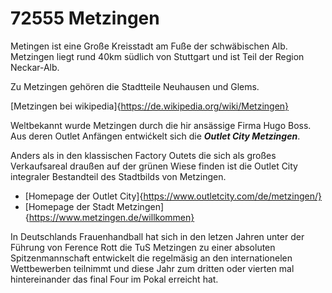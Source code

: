 # 72555 Metzingen

Metingen ist eine Große Kreisstadt am Fuße der schwäbischen Alb. Metzingen liegt rund 40km südlich von Stuttgart und ist Teil der Region Neckar-Alb.

Zu Metzingen gehören die Stadtteile Neuhausen und Glems.

[Metzingen bei wikipedia]{https://de.wikipedia.org/wiki/Metzingen}

Weltbekannt wurde Metzingen durch die hir ansässige Firma Hugo Boss. Aus deren Outlet Anfängen entwićkelt sich die __*Outlet City Metzingen*__. 

Anders als in den klassischen Factory Outets die sich als großes Verkaufsareal draußen auf der grünen Wiese finden ist die Outlet City integraler Bestandteil des Stadtbilds von Metzingen.

* [Homepage der Outlet City]{https://www.outletcity.com/de/metzingen/}
* [Homepage der Stadt Metzingen] {https://www.metzingen.de/willkommen}

In Deutschlands Frauenhandball hat sich in den letzen Jahren unter der Führung von Ference Rott die TuS Metzingen zu einer absoluten Spitzenmannschaft entwickelt die regelmäsig an den internationelen Wettbewerben teilnimmt und diese Jahr zum dritten oder vierten mal hintereinander das final Four im Pokal erreicht hat.


